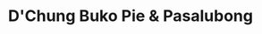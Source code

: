 ---
title: "D'Chung Buko Pie & Pasalubong"
url: /san-fernando/dchung-buko-pie-and-pasalubong/
shop: confectionery
---